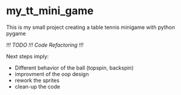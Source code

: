 # my_tt_mini_game
This is my small project creating a table tennis minigame with python pygame

*!!! TODO !!! Code Refactoring !!!*

Next steps imply:

  - Different behavior of the ball (topspin, backspin)
  - improvment of the oop design
  - rework the sprites
  - clean-up the code
